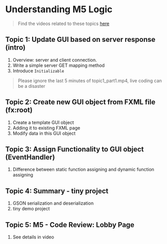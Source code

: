 # Understanding M5 Logic
> Find the videos related to these topics [here](https://drive.google.com/drive/folders/1QDFc_94VvU2mdf6MRXmBs5JZcFW3t7Ha)
## Topic 1: Update GUI based on server response (intro)
1. Overview: server and client connection.
2. Write a simple server GET mapping method
3. Introduce `Initializable`
> Please ignore the last 5 minutes of topic1_part1.mp4, live coding can be a disaster

## Topic 2: Create new GUI object from FXML file (fx:root)
1. Create a template GUI object
2. Adding it to existing FXML page
3. Modify data in this GUI object

## Topic 3: Assign Functionality to GUI object (EventHandler)
1. Difference between static function assigning and dynamic function assigning


## Topic 4: Summary - tiny project
1. GSON serialization and deserialization
2. tiny demo project

## Topic 5: M5 - Code Review: Lobby Page
1. See details in video
